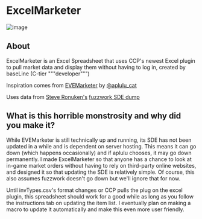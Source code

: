 # ExcelMarketer
![image](https://github.com/PeterVLee/ExcelMarketer/assets/28315326/95296563-e26c-4849-9c7e-de34bb879ebd)

## About

ExcelMarketer is an Excel Spreadsheet that uses CCP's newest Excel plugin to pull market data and display them without having to log in, created by baseLine (C-tier """developer""")

Inspiration comes from [EVEMarketer](https://evemarketer.com/) by [@aplulu_cat](https://twitter.com/aplulu_cat)

Uses data from [Steve Ronuken's](https://github.com/fuzzysteve) [fuzzwork SDE dump](https://www.fuzzwork.co.uk/dump/)

## What is this horrible monstrosity and why did you make it?

While EVEMarketer is still technically up and running, its SDE has not been updated in a while and is dependent on server hosting. This means it can go down (which happens occasionally) and if aplulu chooses, it may go down permanently. I made ExcelMarketer so that anyone has a chance to look at in-game market orders without having to rely on third-party online websites, and designed it so that updating the SDE is relatively simple. Of course, this also assumes fuzzwork doesn't go down but we'll ignore that for now.

Until invTypes.csv's format changes or CCP pulls the plug on the excel plugin, this spreadsheet should work for a good while as long as you follow the instructions tab on updating the item list. I eventually plan on making a macro to update it automatically and make this even more user friendly.